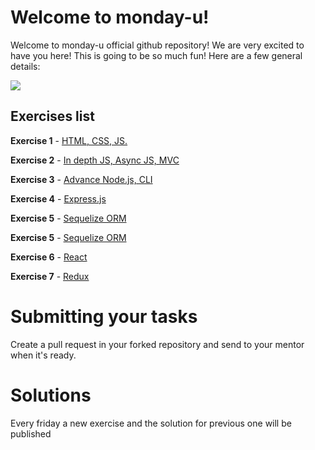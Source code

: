 # Welcome to monday-u!

Welcome to monday-u official github repository! We are very excited to have you here!
This is going to be so much fun! Here are a few general details:

![](https://i.ytimg.com/vi/6_zFLsW7z2E/maxresdefault.jpg)

## Exercises list

**Exercise 1** - [HTML, CSS, JS.](https://github.com/asshishkova/monday-u-exercises/tree/main/src/ex1)

**Exercise 2** - [In depth JS, Async JS, MVC](https://github.com/asshishkova/monday-u-exercises/tree/main/src/ex2)

**Exercise 3** - [Advance Node.js, CLI](https://github.com/asshishkova/monday-u-exercises/tree/main/src/ex3)

**Exercise 4** - [Express.js](https://github.com/asshishkova/monday-u-exercises/tree/ex5/main/ex4)

**Exercise 5** - [Sequelize ORM](https://github.com/asshishkova/monday-u-exercises/tree/ex5/src/ex5)

**Exercise 5** - [Sequelize ORM](https://github.com/asshishkova/monday-u-exercises/tree/ex6/src/ex5)

**Exercise 6** - [React](https://github.com/asshishkova/monday-u-exercises/tree/ex6/src/ex6)

**Exercise 7** - [Redux](https://github.com/monday-u-com/monday-u-exercises/tree/master/src/ex7)

# Submitting your tasks
Create a pull request in your forked repository and send to your mentor when it's ready.

# Solutions

Every friday a new exercise and the solution for previous one will be published
